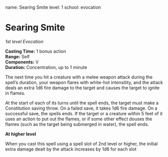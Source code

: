 name: Searing Smite
level: 1
school: evocation

# Searing Smite  
_1st level Evocation_  

**Casting Time:** 1 bonus action  
**Range:** Self  
**Components:** V  
**Duration:** Concentration, up to 1 minute  

The next time you hit a creature with a melee weapon attack during the spell’s duration, your weapon flares with white-hot intensitity, and the attack deals an extra 1d6 fire damage to the target and causes the target to ignite in flames.  

At the start of each of its turns until the spell ends, the target must make a Constitution saving throw. On a failed save, it takes 1d6 fire damage. On a successful save, the spells ends. If the target or a creature within 5 feet of it uses an action to put out the flames, or if some other effect douses the flames (such as the target being submerged in water), the spell ends.  

**At higher level**  

When you cast this spell using a spell slot of 2nd level or higher, the initial extra damage dealt by the attack increases by 1d6 for each slot
